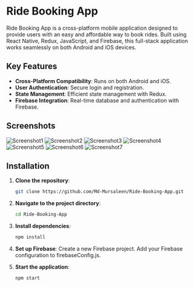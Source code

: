 # Ride Booking App

Ride Booking App is a cross-platform mobile application designed to provide users with an easy and affordable way to book rides. Built using React Native, Redux, JavaScript, and Firebase, this full-stack application works seamlessly on both Android and iOS devices.

## Key Features

- **Cross-Platform Compatibility**: Runs on both Android and iOS.
- **User Authentication**: Secure login and registration.
- **State Management**: Efficient state management with Redux.
- **Firebase Integration**: Real-time database and authentication with Firebase.

## Screenshots

![Screenshot1](assets/screenshot1.jpeg)
![Screenshot2](assets/screenshot2.jpeg)
![Screenshot3](assets/screenshot3.jpeg)
![Screenshot4](assets/screenshot4.jpeg)
![Screenshot5](assets/screenshot5.jpeg)
![Screenshot6](assets/screenshot6.jpeg)
![Screenshot7](assets/screenshot7.jpeg)

## Installation

1. **Clone the repository**:
   ```bash
   git clone https://github.com/Md-Mursaleen/Ride-Booking-App.git
   
2. **Navigate to the project directory**:
   ```bash
   cd Ride-Booking-App
   
3. **Install dependencies**:
   ```bash
   npm install
   
4. **Set up Firebase**:
   Create a new Firebase project.
   Add your Firebase configuration to firebaseConfig.js.

5. **Start the application**:
   ```bash
   npm start
